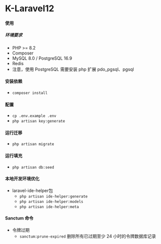 # K-Laravel12

#### 使用

##### 环境要求

- PHP >= 8.2
- Composer
- MySQL 8.0 / PostgreSQL 16.9
- Redis
- 注意，使用 PostgreSQL 需要安装 php 扩展 pdo_pgsql、pgsql

#### 安装依赖

- ``composer install``

#### 配置

- ``cp .env.example .env``
- ``php artisan key:generate``

#### 运行迁移

- ``php artisan migrate``

#### 运行填充

- ``php artisan db:seed``

#### 本地开发环境优化

- laravel-ide-helper包
    - ``php artisan ide-helper:generate``
    - ``php artisan ide-helper:models``
    - ``php artisan ide-helper:meta``

#### Sanctum 命令

- 令牌过期
    - ``sanctum:prune-expired`` 删除所有已过期至少 24 小时的令牌数据库记录
